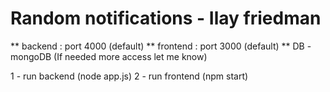 # Random notifications - Ilay friedman
** backend : port 4000 (default)
** frontend : port 3000 (default)
** DB - mongoDB (If needed more access let me know)

1 - run backend (node app.js)
2 - run frontend (npm start)
